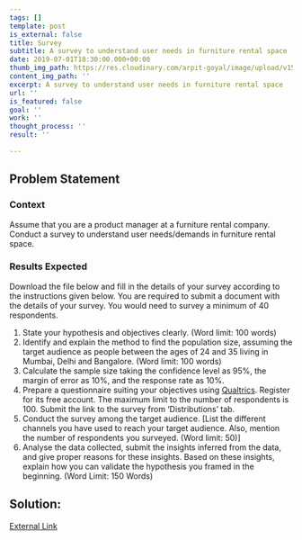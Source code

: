 ```yaml
---
tags: []
template: post
is_external: false
title: Survey
subtitle: A survey to understand user needs in furniture rental space
date: 2019-07-01T18:30:00.000+00:00
thumb_img_path: https://res.cloudinary.com/arpit-goyal/image/upload/v1562772588/2.jpg
content_img_path: ''
excerpt: A survey to understand user needs in furniture rental space
url: ''
is_featured: false
goal: ''
work: ''
thought_process: ''
result: ''

---
```

## Problem Statement

### Context

Assume that you are a product manager at a furniture rental company. Conduct a survey to understand user needs/demands in furniture rental space.

### Results Expected

Download the file below and fill in the details of your survey according to the instructions given below. You are required to submit a document with the details of your survey. You would need to survey a minimum of 40 respondents.

1. State your hypothesis and objectives clearly. (Word limit: 100 words)
2. Identify and explain the method to find the population size, assuming the target audience as people between the ages of 24 and 35 living in Mumbai, Delhi and Bangalore. (Word limit: 100 words)
3. Calculate the sample size taking the confidence level as 95%, the margin of error as 10%, and the response rate as 10%.
4. Prepare a questionnaire suiting your objectives using [Qualtrics](https://www.qualtrics.com/). Register for its free account. The maximum limit to the number of respondents is 100. Submit the link to the survey from ‘Distributions’ tab.
5. Conduct the survey among the target audience. \[List the different channels you have used to reach your target audience. Also, mention the number of respondents you surveyed. (Word limit: 50)\]
6. Analyse the data collected, submit the insights inferred from the data, and give proper reasons for these insights. Based on these insights, explain how you can validate the hypothesis you framed in the beginning. (Word Limit: 150 Words)

## Solution:

[External Link](https://drive.google.com/open?id=1unGUdr_ZrdvUgnptW682mlrV-2Zb5w18 "Google Drive Link to Slides")